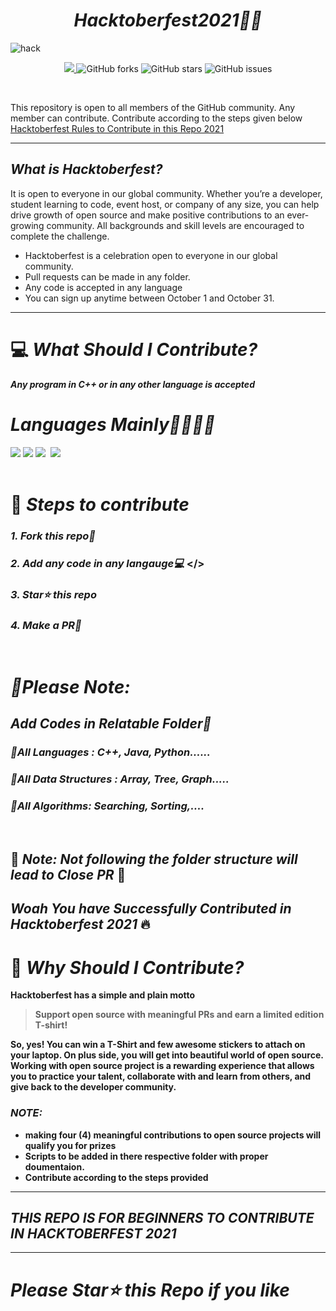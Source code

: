 _<h1 align="center"> Hacktoberfest2021🚀🚀</h1>_

![hack](https://user-images.githubusercontent.com/42711978/135657354-05005b9f-d686-41a0-8d50-219d57a9be83.png)


<p align="center">
   <a href="https://hacktoberfest.digitalocean.com/">
            <img src="https://img.shields.io/badge/Hacktoberfest%202021-Win%20a%20T--Shirt%20OR%20Plant%20a%20Tree-critical"></img>
</a>
   <img alt="GitHub forks" src="https://img.shields.io/github/forks/anupam-kumar-krishnan/Competitive---Programming-DSA-450"></a>
   <img alt="GitHub stars" src="https://img.shields.io/github/stars/anupam-kumar-krishnan/Competitive---Programming-DSA-450"></a>
   <img alt="GitHub issues" src="https://img.shields.io/github/issues/anupam-kumar-krishnan/Competitive---Programming-DSA-450"></a>

</p>
<br>

This repository is open to all members of the GitHub community. Any member can contribute. Contribute according to the steps given below
[Hacktoberfest Rules to Contribute in this Repo 2021](https://github.com/anupam-kumar-krishnan/Competitive---Programming-DSA-450/issues/18)

***

## _What is Hacktoberfest?_

It is open to everyone in our global community. Whether you’re a developer, student learning to code, event host, or company of any size, you can help drive growth of open source and make positive contributions to an ever-growing community. All backgrounds and skill levels are encouraged to complete the challenge.

- Hacktoberfest is a celebration open to everyone in our global community.
- Pull requests can be made in any folder.
- Any code is accepted in any language
- You can sign up anytime between October 1 and October 31.
***
# 💻 _What Should I Contribute?_
<strong>_Any program in C++ or in any other language is accepted_</strong>

# _Languages Mainly📕📗📘📙_
<img src="https://img.shields.io/badge/C-ff6600?style=for-the-badge&logo=c%2B%2B&logoColor=white">&nbsp;<img src="https://img.shields.io/badge/C%2B%2B-ff6600?style=for-the-badge&logo=c%2B%2B&logoColor=white">&nbsp;<img src="https://img.shields.io/badge/python-ff6600?style=for-the-badge&logo=python&logoColor=white"> &nbsp;<img src="https://img.shields.io/badge/Java-ff6600?style=for-the-badge&logo=c%2B%2B&logoColor=white">
<br><br>
# 🚀 _Steps to contribute_

### <b>_1. Fork this repo🍴_</b>
### <b>_2. Add any code in any langauge💻_ </><b>
### <b>_3. Star⭐ this repo_</b>
### <b>_4. Make a PR🔁_</b>
<br>

# _📌Please Note:_
## _Add Codes in Relatable Folder📁_<br>
### _📁All Languages : C++, Java, Python......_<br>
### _📁All Data Structures : Array, Tree, Graph....._<br>
### _📁All Algorithms: Searching, Sorting,...._<br>
<br>

## 🔴 _Note: Not following the folder structure will lead to Close PR_ 🔴<br>
## _Woah You have Successfully Contributed in Hacktoberfest 2021_ 🔥

# 👕 _Why Should I Contribute?_
Hacktoberfest has a simple and plain motto
> Support open source with meaningful PRs and earn a limited edition T-shirt!

So, yes! You can win a T-Shirt and few awesome stickers to attach on your laptop. On plus side, you will get into beautiful world of open source.<br>
Working with open source project is a rewarding experience that allows you to practice your talent, collaborate with and learn from others, and give back to the developer community. 

### _NOTE:_
* making four (4) meaningful contributions to open source projects will qualify you for prizes
* Scripts to be added in there respective folder with proper doumentaion.
* Contribute according to the steps provided
***
## _THIS REPO IS FOR BEGINNERS TO CONTRIBUTE IN HACKTOBERFEST 2021_
***
# _Please Star⭐ this Repo if you like_
